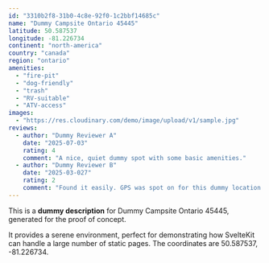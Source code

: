 ```yaml
---
id: "3310b2f8-31b0-4c8e-92f0-1c2bbf14685c"
name: "Dummy Campsite Ontario 45445"
latitude: 50.587537
longitude: -81.226734
continent: "north-america"
country: "canada"
region: "ontario"
amenities:
  - "fire-pit"
  - "dog-friendly"
  - "trash"
  - "RV-suitable"
  - "ATV-access"
images:
  - "https://res.cloudinary.com/demo/image/upload/v1/sample.jpg"
reviews:
  - author: "Dummy Reviewer A"
    date: "2025-07-03"
    rating: 4
    comment: "A nice, quiet dummy spot with some basic amenities."
  - author: "Dummy Reviewer B"
    date: "2025-03-027"
    rating: 2
    comment: "Found it easily. GPS was spot on for this dummy location."
---
```


This is a **dummy description** for Dummy Campsite Ontario 45445, generated for the proof of concept.

It provides a serene environment, perfect for demonstrating how SvelteKit can handle a large number of static pages. The coordinates are 50.587537, -81.226734.
